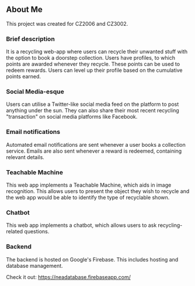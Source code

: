 ## About Me
This project was created for CZ2006 and CZ3002. 

### Brief description
It is a recycling web-app where users can recycle their unwanted stuff with the option to book a doorstep collection. Users have profiles, to which points are awarded whenever they recycle. These points can be used to redeem rewards. Users can level up their profile based on the cumulative points earned.

### Social Media-esque
Users can utilise a Twitter-like social media feed on the platform to post anything under the sun. They can also share their most recent recycling "transaction" on social media platforms like Facebook.

### Email notifications
Automated email notifications are sent whenever a user books a collection service. Emails are also sent whenever a reward is redeemed, containing relevant details.

### Teachable Machine
This web app implements a Teachable Machine, which aids in image recognition. This allows users to present the object they wish to recycle and the web app would be able to identify the type of recyclable shown.

### Chatbot
This web app implements a chatbot, which allows users to ask recycling-related questions.

### Backend
The backend is hosted on Google's Firebase. This includes hosting and database management.

Check it out: https://neadatabase.firebaseapp.com/
